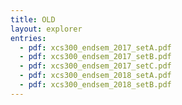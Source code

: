 ```yaml
---
title: OLD
layout: explorer
entries:
  - pdf: xcs300_endsem_2017_setA.pdf
  - pdf: xcs300_endsem_2017_setB.pdf
  - pdf: xcs300_endsem_2017_setC.pdf
  - pdf: xcs300_endsem_2018_setA.pdf
  - pdf: xcs300_endsem_2018_setB.pdf
---
```

